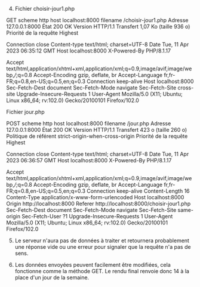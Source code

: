4. Fichier choisir-jour1.php

GET	
scheme http
host localhost:8000
filename /choisir-jour1.php
Adresse 127.0.0.1:8000
État 200 OK
Version HTTP/1.1
Transfert 1,07 Ko (taille 936 o)
Priorité de la requête Highest
	
Connection close
Content-type text/html; charset=UTF-8
Date Tue, 11 Apr 2023 06:35:12 GMT
Host localhost:8000
X-Powered-By PHP/8.1.17
	
Accept text/html,application/xhtml+xml,application/xml;q=0.9,image/avif,image/webp,*/*;q=0.8
Accept-Encoding gzip, deflate, br
Accept-Language fr,fr-FR;q=0.8,en-US;q=0.5,en;q=0.3
Connection keep-alive
Host localhost:8000
Sec-Fetch-Dest document
Sec-Fetch-Mode navigate
Sec-Fetch-Site cross-site
Upgrade-Insecure-Requests 1
User-Agent Mozilla/5.0 (X11; Ubuntu; Linux x86_64; rv:102.0) Gecko/20100101 Firefox/102.0

Fichier jour.php

POST
scheme http
host localhost:8000
filename /jour.php
Adresse 127.0.0.1:8000
État 200 OK
Version HTTP/1.1
Transfert 423 o (taille 260 o)
Politique de référent strict-origin-when-cross-origin
Priorité de la requête Highest

	
Connection close
Content-type text/html; charset=UTF-8
Date Tue, 11 Apr 2023 06:36:57 GMT
Host localhost:8000
X-Powered-By PHP/8.1.17
	
Accept text/html,application/xhtml+xml,application/xml;q=0.9,image/avif,image/webp,*/*;q=0.8
Accept-Encoding gzip, deflate, br
Accept-Language fr,fr-FR;q=0.8,en-US;q=0.5,en;q=0.3
Connection keep-alive
Content-Length 16
Content-Type application/x-www-form-urlencoded
Host localhost:8000
Origin http://localhost:8000
Referer http://localhost:8000/choisir-jour1.php
Sec-Fetch-Dest document
Sec-Fetch-Mode navigate
Sec-Fetch-Site same-origin
Sec-Fetch-User ?1
Upgrade-Insecure-Requests 1
User-Agent Mozilla/5.0 (X11; Ubuntu; Linux x86_64; rv:102.0) Gecko/20100101 Firefox/102.0

5. Le serveur n'aura pas de données à traiter et retournera probablement une réponse vide ou une erreur pour signaler que la requête n'a pas de sens.

6. Les données envoyées peuvent facilement être modifiées, cela fonctionne comme la méthode GET. Le rendu final renvoie donc 14 à la place d'un jour de la semaine.
